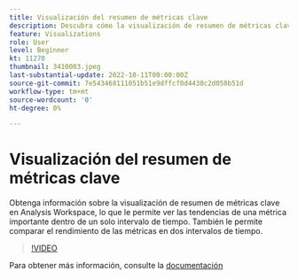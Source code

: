 ```yaml
---
title: Visualización del resumen de métricas clave
description: Descubra cómo la visualización de resumen de métricas clave le permite ver las tendencias de una métrica importante dentro de un solo intervalo de tiempo.
feature: Visualizations
role: User
level: Beginner
kt: 11270
thumbnail: 3410003.jpeg
last-substantial-update: 2022-10-11T00:00:00Z
source-git-commit: 7e543468111051b51e9dffcf0d4438c2d058b51d
workflow-type: tm+mt
source-wordcount: '0'
ht-degree: 0%

---
```



# Visualización del resumen de métricas clave

Obtenga información sobre la visualización de resumen de métricas clave en Analysis Workspace, lo que le permite ver las tendencias de una métrica importante dentro de un solo intervalo de tiempo. También le permite comparar el rendimiento de las métricas en dos intervalos de tiempo.

>[!VIDEO](https://video.tv.adobe.com/v/3410003/?quality=12&learn=on)

Para obtener más información, consulte la [documentación](https://experienceleague.adobe.com/docs/analytics/analyze/analysis-workspace/visualizations/key-metric.html?lang=es)
